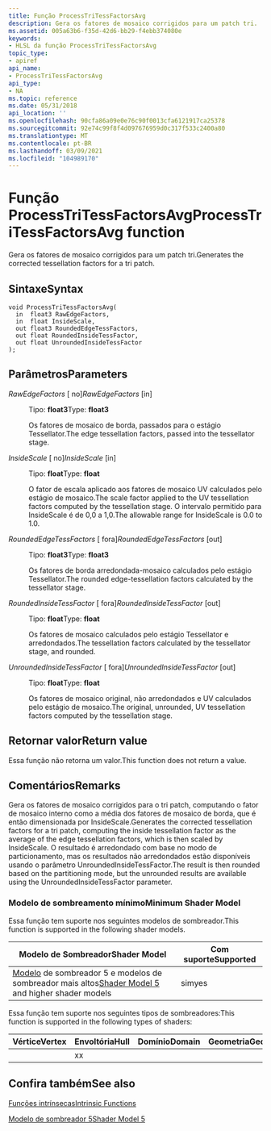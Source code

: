 ```yaml
---
title: Função ProcessTriTessFactorsAvg
description: Gera os fatores de mosaico corrigidos para um patch tri. | Função ProcessTriTessFactorsAvg
ms.assetid: 005a63b6-f35d-42d6-bb29-f4ebb374080e
keywords:
- HLSL da função ProcessTriTessFactorsAvg
topic_type:
- apiref
api_name:
- ProcessTriTessFactorsAvg
api_type:
- NA
ms.topic: reference
ms.date: 05/31/2018
api_location: ''
ms.openlocfilehash: 90cfa86a09e0e76c90f0013cfa6121917ca25378
ms.sourcegitcommit: 92e74c99f8f4d097676959d0c317f533c2400a80
ms.translationtype: MT
ms.contentlocale: pt-BR
ms.lasthandoff: 03/09/2021
ms.locfileid: "104989170"
---
```

# <a name="processtritessfactorsavg-function"></a><span data-ttu-id="6546d-105">Função ProcessTriTessFactorsAvg</span><span class="sxs-lookup"><span data-stu-id="6546d-105">ProcessTriTessFactorsAvg function</span></span>

<span data-ttu-id="6546d-106">Gera os fatores de mosaico corrigidos para um patch tri.</span><span class="sxs-lookup"><span data-stu-id="6546d-106">Generates the corrected tessellation factors for a tri patch.</span></span>

## <a name="syntax"></a><span data-ttu-id="6546d-107">Sintaxe</span><span class="sxs-lookup"><span data-stu-id="6546d-107">Syntax</span></span>

``` syntax
void ProcessTriTessFactorsAvg(
  in  float3 RawEdgeFactors,
  in  float InsideScale,
  out float3 RoundedEdgeTessFactors,
  out float RoundedInsideTessFactor,
  out float UnroundedInsideTessFactor
);
```

## <a name="parameters"></a><span data-ttu-id="6546d-108">Parâmetros</span><span class="sxs-lookup"><span data-stu-id="6546d-108">Parameters</span></span>

<dl> <dt>

<span data-ttu-id="6546d-109">*RawEdgeFactors* \[ no\]</span><span class="sxs-lookup"><span data-stu-id="6546d-109">*RawEdgeFactors* \[in\]</span></span>
</dt> <dd>

<span data-ttu-id="6546d-110">Tipo: **float3**</span><span class="sxs-lookup"><span data-stu-id="6546d-110">Type: **float3**</span></span>

<span data-ttu-id="6546d-111">Os fatores de mosaico de borda, passados para o estágio Tessellator.</span><span class="sxs-lookup"><span data-stu-id="6546d-111">The edge tessellation factors, passed into the tessellator stage.</span></span>

</dd> <dt>

<span data-ttu-id="6546d-112">*InsideScale* \[ no\]</span><span class="sxs-lookup"><span data-stu-id="6546d-112">*InsideScale* \[in\]</span></span>
</dt> <dd>

<span data-ttu-id="6546d-113">Tipo: **float**</span><span class="sxs-lookup"><span data-stu-id="6546d-113">Type: **float**</span></span>

<span data-ttu-id="6546d-114">O fator de escala aplicado aos fatores de mosaico UV calculados pelo estágio de mosaico.</span><span class="sxs-lookup"><span data-stu-id="6546d-114">The scale factor applied to the UV tessellation factors computed by the tessellation stage.</span></span> <span data-ttu-id="6546d-115">O intervalo permitido para InsideScale é de 0,0 a 1,0.</span><span class="sxs-lookup"><span data-stu-id="6546d-115">The allowable range for InsideScale is 0.0 to 1.0.</span></span>

</dd> <dt>

<span data-ttu-id="6546d-116">*RoundedEdgeTessFactors* \[ fora\]</span><span class="sxs-lookup"><span data-stu-id="6546d-116">*RoundedEdgeTessFactors* \[out\]</span></span>
</dt> <dd>

<span data-ttu-id="6546d-117">Tipo: **float3**</span><span class="sxs-lookup"><span data-stu-id="6546d-117">Type: **float3**</span></span>

<span data-ttu-id="6546d-118">Os fatores de borda arredondada-mosaico calculados pelo estágio Tessellator.</span><span class="sxs-lookup"><span data-stu-id="6546d-118">The rounded edge-tessellation factors calculated by the tessellator stage.</span></span>

</dd> <dt>

<span data-ttu-id="6546d-119">*RoundedInsideTessFactor* \[ fora\]</span><span class="sxs-lookup"><span data-stu-id="6546d-119">*RoundedInsideTessFactor* \[out\]</span></span>
</dt> <dd>

<span data-ttu-id="6546d-120">Tipo: **float**</span><span class="sxs-lookup"><span data-stu-id="6546d-120">Type: **float**</span></span>

<span data-ttu-id="6546d-121">Os fatores de mosaico calculados pelo estágio Tessellator e arredondados.</span><span class="sxs-lookup"><span data-stu-id="6546d-121">The tessellation factors calculated by the tessellator stage, and rounded.</span></span>

</dd> <dt>

<span data-ttu-id="6546d-122">*UnroundedInsideTessFactor* \[ fora\]</span><span class="sxs-lookup"><span data-stu-id="6546d-122">*UnroundedInsideTessFactor* \[out\]</span></span>
</dt> <dd>

<span data-ttu-id="6546d-123">Tipo: **float**</span><span class="sxs-lookup"><span data-stu-id="6546d-123">Type: **float**</span></span>

<span data-ttu-id="6546d-124">Os fatores de mosaico original, não arredondados e UV calculados pelo estágio de mosaico.</span><span class="sxs-lookup"><span data-stu-id="6546d-124">The original, unrounded, UV tessellation factors computed by the tessellation stage.</span></span>

</dd> </dl>

## <a name="return-value"></a><span data-ttu-id="6546d-125">Retornar valor</span><span class="sxs-lookup"><span data-stu-id="6546d-125">Return value</span></span>

<span data-ttu-id="6546d-126">Essa função não retorna um valor.</span><span class="sxs-lookup"><span data-stu-id="6546d-126">This function does not return a value.</span></span>

## <a name="remarks"></a><span data-ttu-id="6546d-127">Comentários</span><span class="sxs-lookup"><span data-stu-id="6546d-127">Remarks</span></span>

<span data-ttu-id="6546d-128">Gera os fatores de mosaico corrigidos para o tri patch, computando o fator de mosaico interno como a média dos fatores de mosaico de borda, que é então dimensionada por InsideScale.</span><span class="sxs-lookup"><span data-stu-id="6546d-128">Generates the corrected tessellation factors for a tri patch, computing the inside tessellation factor as the average of the edge tessellation factors, which is then scaled by InsideScale.</span></span> <span data-ttu-id="6546d-129">O resultado é arredondado com base no modo de particionamento, mas os resultados não arredondados estão disponíveis usando o parâmetro UnroundedInsideTessFactor.</span><span class="sxs-lookup"><span data-stu-id="6546d-129">The result is then rounded based on the partitioning mode, but the unrounded results are available using the UnroundedInsideTessFactor parameter.</span></span>

### <a name="minimum-shader-model"></a><span data-ttu-id="6546d-130">Modelo de sombreamento mínimo</span><span class="sxs-lookup"><span data-stu-id="6546d-130">Minimum Shader Model</span></span>

<span data-ttu-id="6546d-131">Essa função tem suporte nos seguintes modelos de sombreador.</span><span class="sxs-lookup"><span data-stu-id="6546d-131">This function is supported in the following shader models.</span></span>



| <span data-ttu-id="6546d-132">Modelo de Sombreador</span><span class="sxs-lookup"><span data-stu-id="6546d-132">Shader Model</span></span>                                                                | <span data-ttu-id="6546d-133">Com suporte</span><span class="sxs-lookup"><span data-stu-id="6546d-133">Supported</span></span> |
|-----------------------------------------------------------------------------|-----------|
| <span data-ttu-id="6546d-134">[Modelo](d3d11-graphics-reference-sm5.md) de sombreador 5 e modelos de sombreador mais altos</span><span class="sxs-lookup"><span data-stu-id="6546d-134">[Shader Model 5](d3d11-graphics-reference-sm5.md) and higher shader models</span></span> | <span data-ttu-id="6546d-135">sim</span><span class="sxs-lookup"><span data-stu-id="6546d-135">yes</span></span>       |



 

<span data-ttu-id="6546d-136">Essa função tem suporte nos seguintes tipos de sombreadores:</span><span class="sxs-lookup"><span data-stu-id="6546d-136">This function is supported in the following types of shaders:</span></span>



| <span data-ttu-id="6546d-137">Vértice</span><span class="sxs-lookup"><span data-stu-id="6546d-137">Vertex</span></span> | <span data-ttu-id="6546d-138">Envoltória</span><span class="sxs-lookup"><span data-stu-id="6546d-138">Hull</span></span> | <span data-ttu-id="6546d-139">Domínio</span><span class="sxs-lookup"><span data-stu-id="6546d-139">Domain</span></span> | <span data-ttu-id="6546d-140">Geometria</span><span class="sxs-lookup"><span data-stu-id="6546d-140">Geometry</span></span> | <span data-ttu-id="6546d-141">16x16</span><span class="sxs-lookup"><span data-stu-id="6546d-141">Pixel</span></span> | <span data-ttu-id="6546d-142">Computação</span><span class="sxs-lookup"><span data-stu-id="6546d-142">Compute</span></span> |
|--------|------|--------|----------|-------|---------|
|        | <span data-ttu-id="6546d-143">x</span><span class="sxs-lookup"><span data-stu-id="6546d-143">x</span></span>    |        |          |       |         |



 

## <a name="see-also"></a><span data-ttu-id="6546d-144">Confira também</span><span class="sxs-lookup"><span data-stu-id="6546d-144">See also</span></span>

<dl> <dt>

[<span data-ttu-id="6546d-145">Funções intrínsecas</span><span class="sxs-lookup"><span data-stu-id="6546d-145">Intrinsic Functions</span></span>](dx-graphics-hlsl-intrinsic-functions.md)
</dt> <dt>

[<span data-ttu-id="6546d-146">Modelo de sombreador 5</span><span class="sxs-lookup"><span data-stu-id="6546d-146">Shader Model 5</span></span>](d3d11-graphics-reference-sm5.md)
</dt> </dl>

 

 





